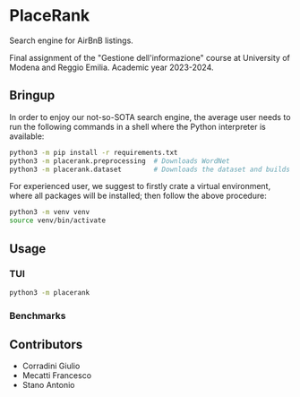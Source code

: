 # PlaceRank

Search engine for AirBnB listings.

Final assignment of the "Gestione dell'informazione" course at University of Modena and Reggio Emilia. Academic year 2023-2024.

## Bringup
In order to enjoy our not-so-SOTA search engine, the average user needs to run the following commands in a shell where the Python interpreter is available:
```bash
python3 -m pip install -r requirements.txt
python3 -m placerank.preprocessing  # Downloads WordNet
python3 -m placerank.dataset        # Downloads the dataset and builds the index
```

For experienced user, we suggest to firstly crate a virtual environment, where all packages will be installed; then follow the above procedure:
```bash
python3 -m venv venv
source venv/bin/activate
```

## Usage
### TUI
```bash
python3 -m placerank
```

### Benchmarks

## Contributors
 - Corradini Giulio
 - Mecatti Francesco
 - Stano Antonio